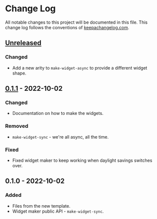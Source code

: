 # Change Log
All notable changes to this project will be documented in this file. This change log follows the conventions of [keepachangelog.com](http://keepachangelog.com/).

## [Unreleased]
### Changed
- Add a new arity to `make-widget-async` to provide a different widget shape.

## [0.1.1] - 2022-10-02
### Changed
- Documentation on how to make the widgets.

### Removed
- `make-widget-sync` - we're all async, all the time.

### Fixed
- Fixed widget maker to keep working when daylight savings switches over.

## 0.1.0 - 2022-10-02
### Added
- Files from the new template.
- Widget maker public API - `make-widget-sync`.

[Unreleased]: https://github.com/your-name/squery-jooq/compare/0.1.1...HEAD
[0.1.1]: https://github.com/your-name/squery-jooq/compare/0.1.0...0.1.1
